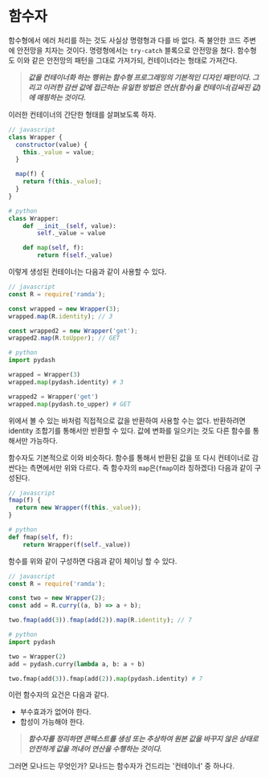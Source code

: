# 함수자

함수형에서 에러 처리를 하는 것도 사실상 명령형과 다를 바 없다. 즉 불안한 코드 주변에 안전망을 치자는 것이다. 명령형에서는 `try-catch` 블록으로 안전망을 쳤다. 함수형도 이와 같은 안전망의 패턴을 그대로 가져가되, 컨테이너라는 형태로 가져간다.

>***값을 컨테이너화 하는 행위는 함수형 프로그래밍의 기본적인 디자인 패턴이다. 그리고 이러한 감싼 값에 접근하는 유일한 방법은 연산(함수)을 컨테이너(감싸진 값)에 매핑하는 것이다.***

이러한 컨테이너의 간단한 형태를 살펴보도록 하자.

``` javascript
// javascript
class Wrapper {
  constructor(value) {
    this._value = value;
  }

  map(f) {
    return f(this._value);
  }
}
```

``` python
# python
class Wrapper:
    def __init__(self, value):
        self._value = value

    def map(self, f):
        return f(self._value)
```

이렇게 생성된 컨테이너는 다음과 같이 사용할 수 있다.

``` javascript
// javascript
const R = require('ramda');

const wrapped = new Wrapper(3);
wrapped.map(R.identity); // 3

const wrapped2 = new Wrapper('get');
wrapped2.map(R.toUpper); // GET
```

``` python
# python
import pydash

wrapped = Wrapper(3)
wrapped.map(pydash.identity) # 3

wrapped2 = Wrapper('get')
wrapped.map(pydash.to_upper) # GET
```

위에서 볼 수 있는 바처럼 직접적으로 값을 반환하여 사용할 수는 없다. 반환하려면 identity 조합기를 통해서만 반환할 수 있다. 값에 변화를 일으키는 것도 다른 함수를 통해서만 가능하다.

함수자도 기본적으로 이와 비슷하다. 함수를 통해서 반환된 값을 또 다시 컨테이너로 감싼다는 측면에서만 위와 다르다. 즉 함수자의 `map`은(`fmap`이라 칭하겠다) 다음과 같이 구성된다.

``` javascript
// javascript
fmap(f) {
  return new Wrapper(f(this._value));
}
```

``` python
# python
def fmap(self, f):
    return Wrapper(f(self._value))
```

함수를 위와 같이 구성하면 다음과 같이 체이닝 할 수 있다.

``` javascript
// javascript
const R = require('ramda');

const two = new Wrapper(2);
const add = R.curry((a, b) => a + b);

two.fmap(add(3)).fmap(add(2)).map(R.identity); // 7
```

``` python
# python
import pydash

two = Wrapper(2)
add = pydash.curry(lambda a, b: a + b)

two.fmap(add(3)).fmap(add(2)).map(pydash.identity) # 7
```

이런 함수자의 요건은 다음과 같다.
- 부수효과가 없어야 한다.
- 합성이 가능해야 한다.

>***함수자를 정리하면 콘텍스트를 생성 또는 추상하여 원본 값을 바꾸지 않은 상태로 안전하게 값을 꺼내어 연산을 수행하는 것이다.***

그러면 모나드는 무엇인가? 모나드는 함수자가 건드리는 '컨테이너' 중 하나다.